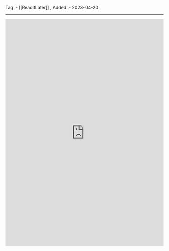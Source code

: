 Tag :- [[ReadItLater]] , 
Added :- 2023-04-20

-----
<iframe src="https://www.linkedin.com/embed/feed/update/urn:li:share:7054564810662780928" height="722" width="504" frameborder="0" allowfullscreen="" title="Embedded post"></iframe>